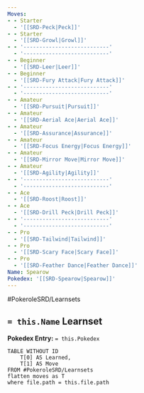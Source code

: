 ```yaml
---
Moves:
- - Starter
  - '[[SRD-Peck|Peck]]'
- - Starter
  - '[[SRD-Growl|Growl]]'
- - '---------------------------'
  - '---------------------------'
- - Beginner
  - '[[SRD-Leer|Leer]]'
- - Beginner
  - '[[SRD-Fury Attack|Fury Attack]]'
- - '---------------------------'
  - '---------------------------'
- - Amateur
  - '[[SRD-Pursuit|Pursuit]]'
- - Amateur
  - '[[SRD-Aerial Ace|Aerial Ace]]'
- - Amateur
  - '[[SRD-Assurance|Assurance]]'
- - Amateur
  - '[[SRD-Focus Energy|Focus Energy]]'
- - Amateur
  - '[[SRD-Mirror Move|Mirror Move]]'
- - Amateur
  - '[[SRD-Agility|Agility]]'
- - '---------------------------'
  - '---------------------------'
- - Ace
  - '[[SRD-Roost|Roost]]'
- - Ace
  - '[[SRD-Drill Peck|Drill Peck]]'
- - '---------------------------'
  - '---------------------------'
- - Pro
  - '[[SRD-Tailwind|Tailwind]]'
- - Pro
  - '[[SRD-Scary Face|Scary Face]]'
- - Pro
  - '[[SRD-Feather Dance|Feather Dance]]'
Name: Spearow
Pokedex: '[[SRD-Spearow|Spearow]]'
---
```


#PokeroleSRD/Learnsets

## `= this.Name` Learnset

**Pokedex Entry:** `= this.Pokedex`

```dataview
TABLE WITHOUT ID
    T[0] AS Learned,
    T[1] AS Move
FROM #PokeroleSRD/Learnsets
flatten moves as T
where file.path = this.file.path
```
